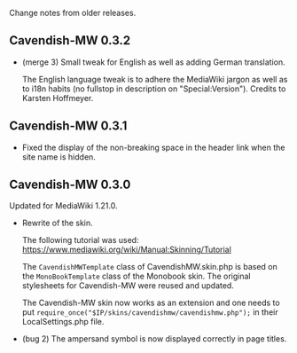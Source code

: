 Change notes from older releases.

## Cavendish-MW 0.3.2

* (merge 3) Small tweak for English as well as adding German translation.

  The English language tweak is to adhere the MediaWiki jargon as well as to
  i18n habits (no fullstop in description on "Special:Version"). Credits to
  Karsten Hoffmeyer.

## Cavendish-MW 0.3.1

* Fixed the display of the non-breaking space in the header link when the site
  name is hidden.

## Cavendish-MW 0.3.0

Updated for MediaWiki 1.21.0.

* Rewrite of the skin.

  The following tutorial was used:
  <https://www.mediawiki.org/wiki/Manual:Skinning/Tutorial>

  The `CavendishMWTemplate` class of CavendishMW.skin.php is based on the
  `MonoBookTemplate` class of the Monobook skin. The original stylesheets for
  Cavendish-MW were reused and updated.

  The Cavendish-MW skin now works as an extension and one needs to put
  `require_once("$IP/skins/cavendishmw/cavendishmw.php");` in their
  LocalSettings.php file.

* (bug 2) The ampersand symbol is now displayed correctly in page titles.
